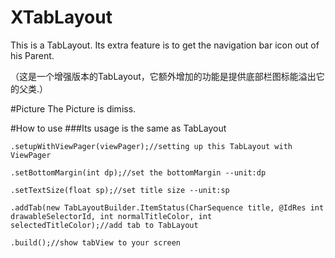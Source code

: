 # XTabLayout
This is a TabLayout. Its extra feature is to get the navigation bar icon out of his Parent.

（这是一个增强版本的TabLayout，它额外增加的功能是提供底部栏图标能溢出它的父类.）

#Picture
The Picture is dimiss.

#How to use
###Its usage is the same as TabLayout

    .setupWithViewPager(viewPager);//setting up this TabLayout with ViewPager
    
    .setBottomMargin(int dp);//set the bottomMargin --unit:dp
    
    .setTextSize(float sp);//set title size --unit:sp
    
    .addTab(new TabLayoutBuilder.ItemStatus(CharSequence title, @IdRes int drawableSelectorId, int normalTitleColor, int selectedTitleColor);//add tab to TabLayout
    
    .build();//show tabView to your screen
